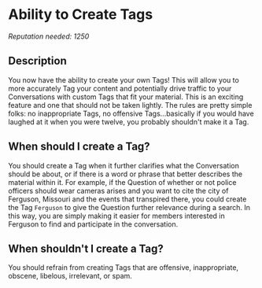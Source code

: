# Ability to Create Tags #
*Reputation needed: 1250*

## Description ##
You now have the ability to create your own Tags! This will allow you to more 
accurately Tag your content and potentially drive traffic to your Conversations
with custom Tags that fit your material. This is an exciting feature and one 
that should not be taken lightly. The rules are pretty 
simple folks: no inappropriate Tags, no offensive Tags...basically if you would 
have laughed at it when you were twelve, you probably shouldn't make it a Tag.

## When should I create a Tag? ##
You should create a Tag when it further clarifies what the Conversation should
be about, or if there is a word or phrase that better describes the material 
within it. For example, if the Question of whether or not police 
officers should wear cameras arises and you want to cite the city of Ferguson, 
Missouri and the events that transpired there, you could create the 
Tag `Ferguson` to give the Question further relevance during a search. 
In this way, you are simply making it easier for members interested in 
Ferguson to find and participate in the conversation. 

## When shouldn't I create a Tag? ##
You should refrain from creating Tags that are offensive, inappropriate, 
obscene, libelous, irrelevant, or spam. 